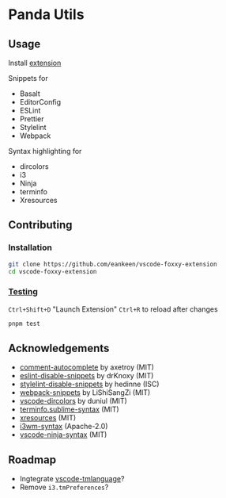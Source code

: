 # Panda Utils

## Usage

Install [extension](https://marketplace.visualstudio.com/items?itemName=EdwinKofler.vscode-panda-utils)

Snippets for

- Basalt
- EditorConfig
- ESLint
- Prettier
- Stylelint
- Webpack

Syntax highlighting for

- dircolors
- i3
- Ninja
- terminfo
- Xresources

## Contributing

### Installation

```sh
git clone https://github.com/eankeen/vscode-foxxy-extension
cd vscode-foxxy-extension
```

### [Testing](https://code.visualstudio.com/api/working-with-extensions/testing-extension)

`Ctrl+Shift+D` "Launch Extension"
`Ctrl+R` to reload after changes

```sh
pnpm test
```

## Acknowledgements

- [comment-autocomplete](https://github.com/axetroy/vscode-comment-autocomplete) by axetroy (MIT)
- [eslint-disable-snippets](https://github.com/drKnoxy/eslint-disable-snippets) by drKnoxy (MIT)
- [stylelint-disable-snippets](https://github.com/hedinne/stylelint-disable-snippets) by hedinne (ISC)
- [webpack-snippets](https://github.com/LiShiSangZi/webpack-snippets) by LiShiSangZi (MIT)
- [vscode-dircolors](https://github.com/duniul/vscode-dircolors) by duniul (MIT)
- [terminfo.sublime-syntax](https://github.com/zgracem/terminfo.sublime-syntax) (MIT)
- [xresources](https://github.com/antcap96/xresources) (MIT)
- [i3wm-syntax](https://github.com/dcasella/i3wm-syntax) (Apache-2.0)
- [vscode-ninja-syntax](https://github.com/melak47/vscode-ninja-syntax) (MIT)

## Roadmap

- Ingtegrate [vscode-tmlanguage](https://github.com/Togusa09/vscode-tmlanguage)?
- Remove `i3.tmPreferences`?
